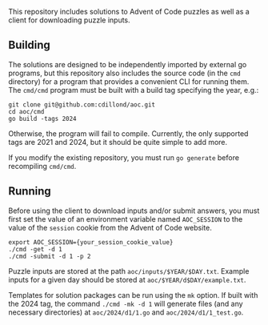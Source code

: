 This repository includes solutions to Advent of Code puzzles as well as a client for downloading puzzle inputs.

## Building
The solutions are designed to be independently imported by external go programs, but this repository also includes the source code (in the `cmd` directory) for a program that provides a convenient CLI for running them. The `cmd/cmd` program must be built with a build tag specifying the year, e.g.:
```
git clone git@github.com:cdillond/aoc.git
cd aoc/cmd
go build -tags 2024
```
  
Otherwise, the program will fail to compile. Currently, the only supported tags are 2021 and 2024, but it should be quite simple to add more.

If you modify the existing repository, you must run `go generate` before recompiling `cmd/cmd`.

## Running
Before using the client to download inputs and/or submit answers, you must first set the value of an environment variable named `AOC_SESSION` to the value of the `session` cookie from the Advent of Code website.
```
export AOC_SESSION={your_session_cookie_value}
./cmd -get -d 1
./cmd -submit -d 1 -p 2
```
Puzzle inputs are stored at the path `aoc/inputs/$YEAR/$DAY.txt`. Example inputs for a given day should be stored at `aoc/$YEAR/d$DAY/example.txt`.

Templates for solution packages can be run using the `mk` option. If built with the 2024 tag, the command `./cmd -mk -d 1` will generate files (and any necessary directories) at `aoc/2024/d1/1.go` and `aoc/2024/d1/1_test.go`.